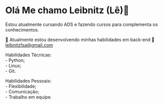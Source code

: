 # Olá Me chamo Leibnitz (Lê)👋

Estou atualmente cursando ADS e fazendo cursos para complementa os conhecimentos.

🔭 Atualmente estou desenvolvendo minhas habilidades em back-end 
📨 leibnitzfsa@gmail.com  


Habilidades Técnicas:  
        - Python;  
        - Linux;  
        - Git.
        
Habilidades Pessoais:  
        - Flexibilidade;  
        - Comunicação;  
        - Trabalho em equipe.


<!--
**leibnitzfermat/leibnitzfermat** is a ✨ _special_ ✨ repository because its `README.md` (this file) appears on your GitHub profile.

Here are some ideas to get you started:

- 🔭 I’m currently working on ...
- 🌱 I’m currently learning ...
- 👯 I’m looking to collaborate on ...
- 🤔 I’m looking for help with ...
- 💬 Ask me about ...
- 📫 How to reach me: ...
- 😄 Pronouns: ...
- ⚡ Fun fact: ...
-->
